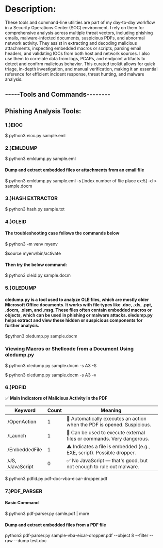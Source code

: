 # Description:

These tools and command-line utilities are part of my day-to-day workflow in a Security Operations Center (SOC) environment. I rely on them for comprehensive analysis across multiple threat vectors, including phishing emails, malware-infected documents, suspicious PDFs, and abnormal network activity. They assist in extracting and decoding malicious attachments, inspecting embedded macros or scripts, parsing email headers, and validating IOCs from both host and network sources. I also use them to correlate data from logs, PCAPs, and endpoint artifacts to detect and confirm malicious behavior. This curated toolkit allows for quick triage, in-depth investigation, and manual verification, making it an essential reference for efficient incident response, threat hunting, and malware analysis.




## -----Tools and Commands-------- 


## Phishing Analysis Tools:

### 1.)EIOC

 $ python3 eioc.py sample.eml 

### 2.)EMLDUMP

$ python3 emldump.py   sample.eml 

#### Dump and extract embedded files or attachments from an email file

$ python3 emldump.py  sample.eml  -s [index number of  flie place ex:5]  -d > sample.docm


### 3.)HASH EXTRACTOR

$ python3 hash.py  sample.txt 


### 4.)OLEID

#### The troubleshooting case follows the commands below

$ python3 -m venv myenv

$source myenv/bin/activate

#### Then try the below command:

$ python3 oleid.py sample.docm   



### 5.)OLEDUMP

#### oledump.py is a tool used to analyze OLE files, which are mostly older Microsoft Office documents. It works with file types like .doc, .xls, .ppt, .docm, .xlsm, and .msg. These files often contain embedded macros or objects, which can be used in phishing or malware attacks. oledump.py helps extract and view these hidden or suspicious components for further analysis.

$python3  oledump.py  sample.docm 

### Viewing Macros or Shellcode from a Document Using oledump.py

$ python3  oledump.py  sample.docm -s A3 -S

$ python3  oledump.py  sample.docm -s A3 -v


### 6.)PDFID

✅ **Main Indicators of Malicious Activity in the PDF**

| Keyword        | Count | Meaning                                                                 |
|----------------|-------|------------------------------------------------------------------------ |
| /OpenAction    | 1     | 🚨 Automatically executes an action when the PDF is opened. Suspicious. |
| /Launch        | 1     | 🚨 Can be used to execute external files or commands. Very dangerous.  |
| /EmbeddedFile  | 1     | ⚠️ Indicates a file is embedded (e.g., EXE, script). Possible dropper. |
| /JS, /JavaScript | 0   | ✅ No JavaScript — that's good, but not enough to rule out malware.    |
 
$ python3  pdfid.py  pdf-doc-vba-eicar-dropper.pdf 


### 7.)PDF_PARSER

#### Basic Command ###

 $ python3  pdf-parser.py  samle.pdf | more 

#### Dump and extract embedded files from a PDF file ###

 python3  pdf-parser.py  sample-vba-eicar-dropper.pdf  --object 8 --filter --raw  --dump  test.doc 
